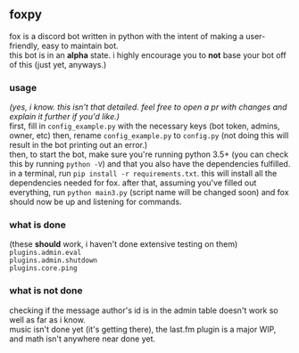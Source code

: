 foxpy
---
fox is a discord bot written in python with the intent of making a user-friendly, easy to maintain bot. <br />
this bot is in an **alpha** state. i highly encourage you to **not** base your bot off of this (just yet, anyways.)

### usage <br />
*(yes, i know. this isn't that detailed. feel free to open a pr with changes and explain it further if you'd like.)* 
<br />
first, fill in `config_example.py` with the necessary keys (bot token, admins, owner, etc) then, rename `config_example.py` to `config.py`
(not doing this will result in the bot printing out an error.)
<br />
then, to start the bot, make sure you're running python 3.5+ (you can check this by running `python -V`) and that you
also have the dependencies fulfilled.
in a terminal, run `pip install -r requirements.txt`. this will install all the dependencies needed for fox.
after that, assuming you've filled out everything, run `python main3.py` (script name will be changed soon) and fox
should now be up and listening for commands.

### what is done <br />
(these **should** work, i haven't done extensive testing on them) <br />
`plugins.admin.eval` <br />
`plugins.admin.shutdown` <br />
`plugins.core.ping` <br />

### what is not done <br />
checking if the message author's id is in the admin table doesn't work so well as far as i know. <br />
music isn't done yet (it's getting there), the last.fm plugin is a major WIP, and math isn't anywhere near done yet.
